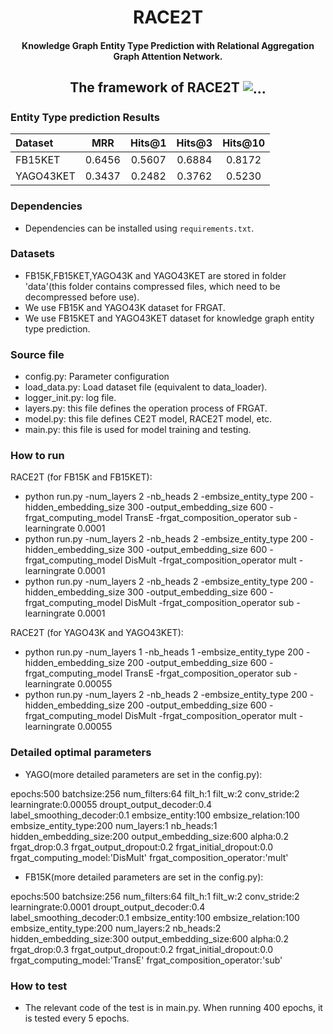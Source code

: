 <h1 align="center">
  RACE2T
</h1>
<h4 align="center">Knowledge Graph Entity Type Prediction with Relational Aggregation Graph Attention Network.</h4>

<h2 align="center">
  The framework of RACE2T
  <img align="center"  src="https://github.com/GentlebreezeZ/RACE2T/blob/main/Framework.jpg" alt="...">
</h2>

### Entity Type prediction Results
Dataset | MRR | Hits@1 | Hits@3 | Hits@10
:--- | :---: | :---: | :---: | :---:
FB15KET | 0.6456 | 0.5607 | 0.6884 | 0.8172
YAGO43KET | 0.3437 | 0.2482 | 0.3762 | 0.5230

### Dependencies
- Dependencies can be installed using `requirements.txt`.
### Datasets 
- FB15K,FB15KET,YAGO43K and YAGO43KET are stored in folder 'data'(this folder contains compressed files, which need to be decompressed before use).
- We use FB15K and YAGO43K dataset for FRGAT. 
- We use FB15KET and YAGO43KET dataset for knowledge graph entity type prediction. 
### Source file
- config.py: Parameter configuration
- load_data.py: Load dataset file (equivalent to data_loader).
- logger_init.py: log file.
- layers.py: this file defines the operation process of FRGAT.
- model.py: this file defines CE2T model, RACE2T model, etc.
- main.py: this file is used for model training and testing.
### How to run
RACE2T (for FB15K and FB15KET):
- python run.py -num_layers 2 -nb_heads 2 -embsize_entity_type 200 -hidden_embedding_size 300 -output_embedding_size 600 -frgat_computing_model TransE -frgat_composition_operator sub -learningrate 0.0001
- python run.py -num_layers 2 -nb_heads 2 -embsize_entity_type 200 -hidden_embedding_size 300 -output_embedding_size 600 -frgat_computing_model DisMult -frgat_composition_operator mult -learningrate 0.0001
- python run.py -num_layers 2 -nb_heads 2 -embsize_entity_type 200 -hidden_embedding_size 300 -output_embedding_size 600 -frgat_computing_model DisMult -frgat_composition_operator sub -learningrate 0.0001

RACE2T (for YAGO43K and YAGO43KET):
- python run.py -num_layers 1 -nb_heads 1 -embsize_entity_type 200 -hidden_embedding_size 200 -output_embedding_size 600 -frgat_computing_model TransE -frgat_composition_operator sub -learningrate 0.00055
- python run.py -num_layers 2 -nb_heads 2 -embsize_entity_type 200 -hidden_embedding_size 200 -output_embedding_size 600 -frgat_computing_model DisMult -frgat_composition_operator mult -learningrate 0.00055
### Detailed optimal parameters
- YAGO(more detailed parameters are set in the config.py):

epochs:500
batchsize:256
num_filters:64
filt_h:1
filt_w:2
conv_stride:2
learningrate:0.00055
droupt_output_decoder:0.4
label_smoothing_decoder:0.1
embsize_entity:100
embsize_relation:100
embsize_entity_type:200
num_layers:1
nb_heads:1
hidden_embedding_size:200
output_embedding_size:600
alpha:0.2
frgat_drop:0.3
frgat_output_dropout:0.2
frgat_initial_dropout:0.0
frgat_computing_model:'DisMult'
frgat_composition_operator:'mult'

- FB15K(more detailed parameters are set in the config.py):

epochs:500
batchsize:256
num_filters:64
filt_h:1
filt_w:2
conv_stride:2
learningrate:0.0001
droupt_output_decoder:0.4
label_smoothing_decoder:0.1
embsize_entity:100
embsize_relation:100
embsize_entity_type:200
num_layers:2
nb_heads:2
hidden_embedding_size:300
output_embedding_size:600
alpha:0.2
frgat_drop:0.3
frgat_output_dropout:0.2
frgat_initial_dropout:0.0
frgat_computing_model:'TransE'
frgat_composition_operator:'sub'
### How to test
- The relevant code of the test is in main.py. When running 400 epochs, it is tested every 5 epochs.

